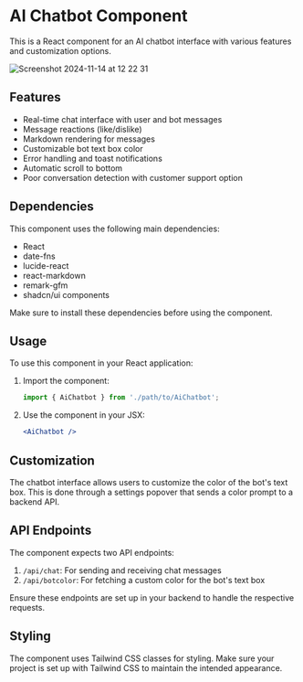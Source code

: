# AI Chatbot Component

This is a React component for an AI chatbot interface with various features and customization options.

![Screenshot 2024-11-14 at 12 22 31](https://github.com/user-attachments/assets/c614bc14-0e5c-4871-8aa5-31a481422ab0)

## Features

- Real-time chat interface with user and bot messages
- Message reactions (like/dislike)
- Markdown rendering for messages
- Customizable bot text box color
- Error handling and toast notifications
- Automatic scroll to bottom
- Poor conversation detection with customer support option

## Dependencies

This component uses the following main dependencies:

- React
- date-fns
- lucide-react
- react-markdown
- remark-gfm
- shadcn/ui components

Make sure to install these dependencies before using the component.

## Usage

To use this component in your React application:

1. Import the component:

   ```jsx
   import { AiChatbot } from './path/to/AiChatbot';
   ```

2. Use the component in your JSX:

   ```jsx
   <AiChatbot />
   ```

## Customization

The chatbot interface allows users to customize the color of the bot's text box. This is done through a settings popover that sends a color prompt to a backend API.

## API Endpoints

The component expects two API endpoints:

1. `/api/chat`: For sending and receiving chat messages
2. `/api/botcolor`: For fetching a custom color for the bot's text box

Ensure these endpoints are set up in your backend to handle the respective requests.

## Styling

The component uses Tailwind CSS classes for styling. Make sure your project is set up with Tailwind CSS to maintain the intended appearance.
